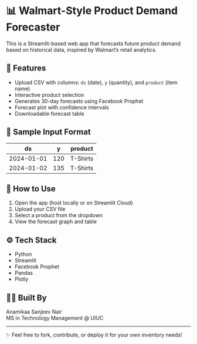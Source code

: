# 📊 Walmart-Style Product Demand Forecaster

This is a Streamlit-based web app that forecasts future product demand based on historical data, inspired by Walmart’s retail analytics.

## 🚀 Features
- Upload CSV with columns: `ds` (date), `y` (quantity), and `product` (item name)
- Interactive product selection
- Generates 30-day forecasts using Facebook Prophet
- Forecast plot with confidence intervals
- Downloadable forecast table

## 📂 Sample Input Format
| ds         | y    | product  |
|------------|------|----------|
| 2024-01-01 | 120  | T-Shirts |
| 2024-01-02 | 135  | T-Shirts |

## 📎 How to Use
1. Open the app (host locally or on Streamlit Cloud)
2. Upload your CSV file
3. Select a product from the dropdown
4. View the forecast graph and table

## ⚙️ Tech Stack
- Python
- Streamlit
- Facebook Prophet
- Pandas
- Plotly

## 👩‍💻 Built By
Anamikaa Sanjeev Nair  
MS in Technology Management @ UIUC

---

✨ Feel free to fork, contribute, or deploy it for your own inventory needs!
